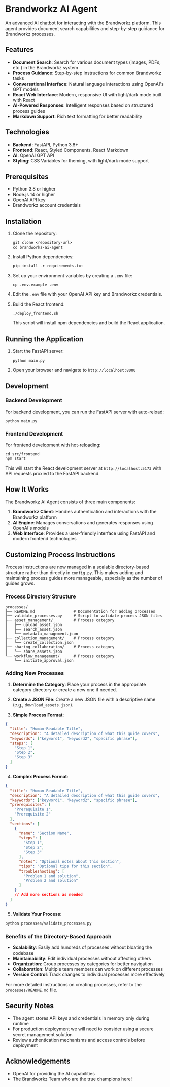 # Brandworkz AI Agent

An advanced AI chatbot for interacting with the Brandworkz platform. This agent provides document search capabilities and step-by-step guidance for Brandworkz processes.

## Features

- **Document Search**: Search for various document types (images, PDFs, etc.) in the Brandworkz system
- **Process Guidance**: Step-by-step instructions for common Brandworkz tasks
- **Conversational Interface**: Natural language interactions using OpenAI's GPT models
- **React Web Interface**: Modern, responsive UI with light/dark mode built with React
- **AI-Powered Responses**: Intelligent responses based on structured process guides
- **Markdown Support**: Rich text formatting for better readability

## Technologies

- **Backend**: FastAPI, Python 3.8+
- **Frontend**: React, Styled Components, React Markdown
- **AI**: OpenAI GPT API
- **Styling**: CSS Variables for theming, with light/dark mode support

## Prerequisites

- Python 3.8 or higher
- Node.js 14 or higher
- OpenAI API key
- Brandworkz account credentials

## Installation

1. Clone the repository:
   ```
   git clone <repository-url>
   cd brandworkz-ai-agent
   ```

2. Install Python dependencies:
   ```
   pip install -r requirements.txt
   ```

3. Set up your environment variables by creating a `.env` file:
   ```
   cp .env.example .env
   ```

4. Edit the `.env` file with your OpenAI API key and Brandworkz credentials.

5. Build the React frontend:
   ```
   ./deploy_frontend.sh
   ```
   This script will install npm dependencies and build the React application.

## Running the Application

1. Start the FastAPI server:
   ```
   python main.py
   ```

2. Open your browser and navigate to `http://localhost:8000`

## Development

### Backend Development

For backend development, you can run the FastAPI server with auto-reload:
```
python main.py
```

### Frontend Development

For frontend development with hot-reloading:
```
cd src/frontend
npm start
```

This will start the React development server at `http://localhost:5173` with API requests proxied to the FastAPI backend.

## How It Works

The Brandworkz AI Agent consists of three main components:

1. **Brandworkz Client**: Handles authentication and interactions with the Brandworkz platform
2. **AI Engine**: Manages conversations and generates responses using OpenAI's models
3. **Web Interface**: Provides a user-friendly interface using FastAPI and modern frontend technologies

## Customizing Process Instructions

Process instructions are now managed in a scalable directory-based structure rather than directly in `config.py`. This makes adding and maintaining process guides more manageable, especially as the number of guides grows.

### Process Directory Structure

```
processes/
├── README.md                 # Documentation for adding processes
├── validate_processes.py     # Script to validate process JSON files
├── asset_management/         # Process category
│   ├── upload_asset.json
│   ├── search_asset.json
│   └── metadata_management.json
├── collection_management/    # Process category
│   └── create_collection.json
├── sharing_collaboration/    # Process category
│   └── share_assets.json
└── workflow_management/      # Process category
    └── initiate_approval.json
```

### Adding New Processes

1. **Determine the Category**: Place your process in the appropriate category directory or create a new one if needed.

2. **Create a JSON File**: Create a new JSON file with a descriptive name (e.g., `download_assets.json`).

3. **Simple Process Format**:
```json
{
  "title": "Human-Readable Title",
  "description": "A detailed description of what this guide covers",
  "keywords": ["keyword1", "keyword2", "specific phrase"],
  "steps": [
    "Step 1",
    "Step 2",
    "Step 3"
  ]
}
```

4. **Complex Process Format**:
```json
{
  "title": "Human-Readable Title",
  "description": "A detailed description of what this guide covers",
  "keywords": ["keyword1", "keyword2", "specific phrase"],
  "prerequisites": [
    "Prerequisite 1",
    "Prerequisite 2"
  ],
  "sections": [
    {
      "name": "Section Name",
      "steps": [
        "Step 1",
        "Step 2",
        "Step 3"
      ],
      "notes": "Optional notes about this section",
      "tips": "Optional tips for this section",
      "troubleshooting": [
        "Problem 1 and solution",
        "Problem 2 and solution"
      ]
    }
    // Add more sections as needed
  ]
}
```

5. **Validate Your Process**:
```bash
python processes/validate_processes.py
```

### Benefits of the Directory-Based Approach

- **Scalability**: Easily add hundreds of processes without bloating the codebase
- **Maintainability**: Edit individual processes without affecting others
- **Organization**: Group processes by categories for better navigation
- **Collaboration**: Multiple team members can work on different processes
- **Version Control**: Track changes to individual processes more effectively

For more detailed instructions on creating processes, refer to the `processes/README.md` file.

## Security Notes

- The agent stores API keys and credentials in memory only during runtime
- For production deployment we will need to consider using a secure secret management solution
- Review authentication mechanisms and access controls before deployment

## Acknowledgements

- OpenAI for providing the AI capabilities
- The Brandworkz Team who are the true champions here!
